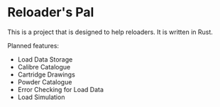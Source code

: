 # Reloader's Pal

This is a project that is designed to help reloaders. It is written in Rust.

Planned features:

- Load Data Storage
- Calibre Catalogue
- Cartridge Drawings
- Powder Catalogue
- Error Checking for Load Data
- Load Simulation



